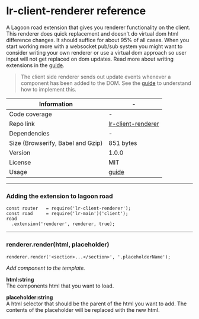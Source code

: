 # lr-client-renderer reference

A Lagoon road extension that gives you renderer functionality on the client. This renderer does quick replacement and doesn't do virtual dom html difference changes. It should suffice for about 95% of all cases. When you start working more with a websocket pub/sub system you might want to consider writing your own renderer or use a virtual dom approach so user input will not get replaced on dom updates. Read more about writing extensions in the [guide](https://lagoonroad.com/guide).

> The client side renderer sends out update events whenever a component has been added to the DOM. See the [guide](https://lagoonroad.com/guide/working-with-dom-events) to understand how to implement this.

| Information | - |
| ----------- | - |
| Code coverage | - |
| Repo link | [lr-client-renderer](https://github.com/lagoon-road/lr-client-renderer) |
| Dependencies | - |
| Size (Browserify, Babel and Gzip)| 851 bytes |
| Version | 1.0.0 |
| License | MIT |
| Usage | [guide](https://lagoonroad.com/guide) |

---

### Adding the extension to lagoon road

```
const router   = require('lr-client-renderer');
const road     = require('lr-main')('client');
road
  .extension('renderer', renderer, true);
```

---

### renderer.render(html, placeholder)
```
renderer.render('<section>...</section>', '.placeholderName');
```

_Add component to the template._

**html:string**  
The components html that you want to load.

**placeholder:string**  
A html selector that should be the parent of the html you want to add. The contents of the placeholder will be replaced with the new html.
